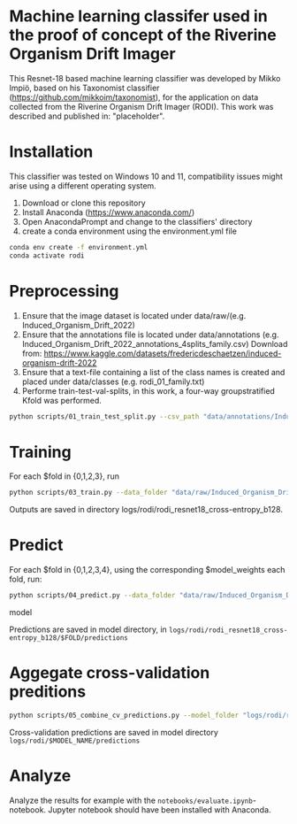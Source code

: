 # Machine learning classifer used in the proof of concept of the Riverine Organism Drift Imager
This Resnet-18 based machine learning classifier was developed by Mikko Impiö, based on his Taxonomist classifier (https://github.com/mikkoim/taxonomist), for the application on data collected from the Riverine Organism Drift Imager (RODI). This work was described and published in: "placeholder".

# Installation

This classifier was tested on Windows 10 and 11, compatibility issues might arise using a different operating system.

1. Download or clone this repository
2. Install Anaconda (https://www.anaconda.com/) 
3. Open AnacondaPrompt and change to the classifiers' directory 
4. create a conda environment using the environment.yml file

```bash
conda env create -f environment.yml
conda activate rodi
```

# Preprocessing
1. Ensure that the image dataset is located under data/raw/(e.g. Induced_Organism_Drift_2022)
2. Ensure that the annotations file is located under data/annotations (e.g. Induced_Organism_Drift_2022_annotations_4splits_family.csv)
   Download from: https://www.kaggle.com/datasets/fredericdeschaetzen/induced-organism-drift-2022
3. Ensure that a text-file containing a list of the class names is created and placed under data/classes (e.g. rodi_01_family.txt)
4. Performe train-test-val-splits, in this work, a four-way groupstratified Kfold was performed.

```bash
python scripts/01_train_test_split.py --csv_path "data/annotations/Induced_Organism_Drift_2022_annotations.csv" --target_col "family" --group_col "ind_id" --n_splits 4 --out_folder "data/splits"
```

# Training

For each $fold in {0,1,2,3}, run

```bash
python scripts/03_train.py --data_folder "data/raw/Induced_Organism_Drift_2022/" --dataset_name "rodi" --csv_path "data/splits/Induced_Organism_Drift_2022_annotations_4splits_family.csv" --label "family" --fold $fold --n_classes 7 --class_map "data/classes/rodi_01_family.txt" --imsize 224 --batch_size 128 --aug "aug-02" --load_to_memory "False" --model "resnet18" --opt "adamw" --max_epochs 200 --min_epochs 5 --early_stopping "True" --early_stopping_patience 10 --criterion "cross-entropy" --lr 0.0001 --auto_lr "True" --log_dir "rodi" --out_folder "logs" --out_prefix "rodi" --deterministic "True"
```

Outputs are saved in directory logs/rodi/rodi_resnet18_cross-entropy_b128.

# Predict

For each $fold in {0,1,2,3,4}, using the corresponding $model_weights each fold, run:
```bash
python scripts/04_predict.py --data_folder "data/raw/Induced_Organism_Drift_2022/" --dataset_name "rodi" --csv_path "data/splits/Induced_Organism_Drift_2022_annotations_4splits_family.csv" --label "family" --fold $fold --n_classes 7 --class_map "data/classes/rodi_01_family.txt" --imsize 224 --batch_size 128 --aug "aug-02" --load_to_memory "False" --out_folder "results" --tta "False" --out_prefix "results" --model_weights $model_weights
```
model 

Predictions are saved in model directory, in ```logs/rodi/rodi_resnet18_cross-entropy_b128/$FOLD/predictions```

# Aggegate cross-validation preditions

```bash
python scripts/05_combine_cv_predictions.py --model_folder "logs/rodi/rodi_resnet18_cross-entropy_b128" --tag "aug-02" --reference_csv "data/splits/Induced_Organism_Drift_2022_annotations_4splits_family.csv" --n_splits 4
```

Cross-validation predictions are saved in model directory ```logs/rodi/$MODEL_NAME/predictions```

# Analyze
Analyze the results for example with the ```notebooks/evaluate.ipynb```-notebook. 
Jupyter notebook should have been installed with Anaconda.





